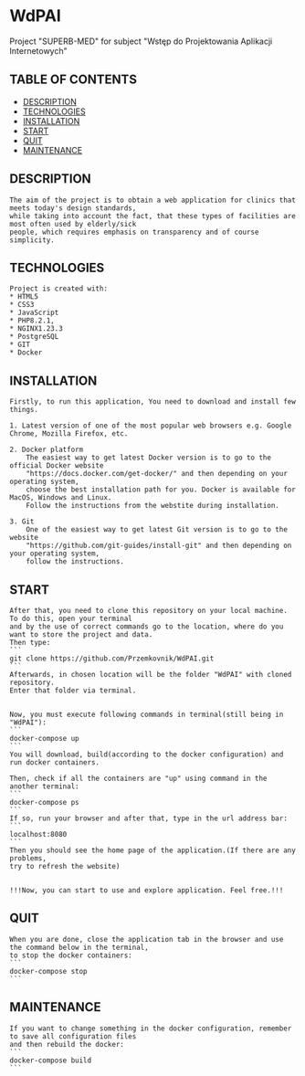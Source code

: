 # WdPAI
Project "SUPERB-MED" for subject "Wstęp do Projektowania Aplikacji Internetowych"


## TABLE OF CONTENTS

* [DESCRIPTION](#description)
* [TECHNOLOGIES](#technologies)
* [INSTALLATION](#installation)
* [START](#start)
* [QUIT](#quit)
* [MAINTENANCE](#maintenance)



## DESCRIPTION

    The aim of the project is to obtain a web application for clinics that meets today's design standards, 
    while taking into account the fact, that these types of facilities are most often used by elderly/sick
    people, which requires emphasis on transparency and of course simplicity.



## TECHNOLOGIES

    Project is created with:
    * HTML5
    * CSS3
    * JavaScript
    * PHP8.2.1,
    * NGINX1.23.3
    * PostgreSQL
    * GIT
    * Docker



## INSTALLATION


    Firstly, to run this application, You need to download and install few things.

    1. Latest version of one of the most popular web browsers e.g. Google Chrome, Mozilla Firefox, etc.

    2. Docker platform
        The easiest way to get latest Docker version is to go to the official Docker website 
        "https://docs.docker.com/get-docker/" and then depending on your operating system, 
        choose the best installation path for you. Docker is available for MacOS, Windows and Linux. 
        Follow the instructions from the webstite during installation.
    
    3. Git 
        One of the easiest way to get latest Git version is to go to the website 
        "https://github.com/git-guides/install-git" and then depending on your operating system, 
        follow the instructions.

## START

    After that, you need to clone this repository on your local machine. To do this, open your terminal 
    and by the use of correct commands go to the location, where do you want to store the project and data. 
    Then type:
    ```
    git clone https://github.com/Przemkovnik/WdPAI.git
    ```
    Afterwards, in chosen location will be the folder "WdPAI" with cloned repository. 
    Enter that folder via terminal.

        
    Now, you must execute following commands in terminal(still being in "WdPAI"): 
    ```
    docker-compose up
    ``` 
    You will download, build(according to the docker configuration) and run docker containers.

    Then, check if all the containers are "up" using command in the another terminal:
    ```
    docker-compose ps
    ```    
    If so, run your browser and after that, type in the url address bar:
    ```
    localhost:8080
    ```
    Then you should see the home page of the application.(If there are any problems, 
    try to refresh the website)

    
    !!!Now, you can start to use and explore application. Feel free.!!!

## QUIT

    When you are done, close the application tab in the browser and use the command below in the terminal, 
    to stop the docker containers:
    ```
    docker-compose stop
    ```

## MAINTENANCE

    If you want to change something in the docker configuration, remember to save all configuration files 
    and then rebuild the docker:
    ```
    docker-compose build
    ```